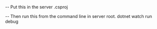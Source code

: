 -- Put this in the server .csproj
 <ItemGroup>
    <Watch Include="..\**\*.razor" />
    <Watch Include="..\**\*.scss" />
    <Watch Include="..\**\*.cs" />
  </ItemGroup>

  -- Then run this from the command line in server root.
dotnet watch run debug